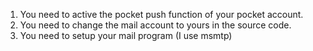 1. You need to active the pocket push function of your pocket account.
2. You need to change the mail account to yours in the source code.
3. You need to setup your mail program (I use msmtp) 
